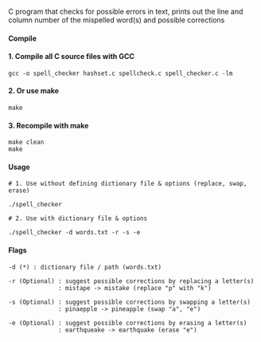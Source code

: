 C program that checks for possible errors in text, prints out the line and column number of the mispelled word(s) and possible corrections

#### Compile

#### 1. Compile all C source files with GCC

```console
gcc -o spell_checker hashset.c spellcheck.c spell_checker.c -lm
```

#### 2. Or use make

```console
make
```

#### 3. Recompile with make

```console
make clean
make
```

#### Usage

```console
# 1. Use without defining dictionary file & options (replace, swap, erase)

./spell_checker

# 2. Use with dictionary file & options

./spell_checker -d words.txt -r -s -e
```


#### Flags
```console
-d (*) : dictionary file / path (words.txt)

-r (Optional) : suggest possible corrections by replacing a letter(s)
              : mistape -> mistake (replace "p" with "k")

-s (Optional) : suggest possible corrections by swapping a letter(s)
              : pinaepple -> pineapple (swap "a", "e")

-e (Optional) : suggest possible corrections by erasing a letter(s)
              : earthqueake -> earthquake (erase "e")
```